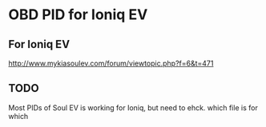 # OBD PID for Ioniq EV

## For Ioniq EV
http://www.mykiasoulev.com/forum/viewtopic.php?f=6&t=471

## TODO
Most PIDs of Soul EV is working for Ioniq, but need to ehck.
which file is for which